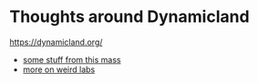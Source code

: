 # Thoughts around Dynamicland

https://dynamicland.org/

- [some stuff from this mass](2b83e400-6b77-44bc-9718-f6b94c74396e.md)
- [more on weird labs](862ddfe8-e5f9-499c-a1e5-5ee27f0facbf.md)
